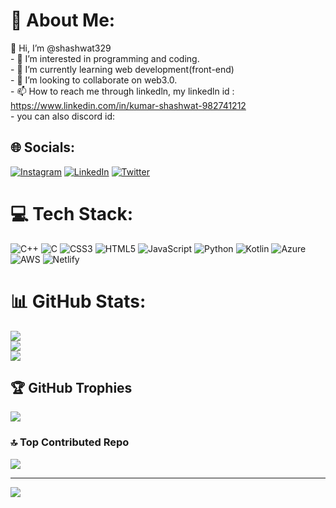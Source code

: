 # 💫 About Me:
👋 Hi, I’m @shashwat329<br>- 👀 I’m interested in programming and coding.<br>- 🌱 I’m currently learning web development(front-end)<br>- 💞️ I’m looking to collaborate on web3.0.<br>- 📫 How to reach me through linkedln, my linkedln id : https://www.linkedin.com/in/kumar-shashwat-982741212<br>- you can also discord id:


## 🌐 Socials:
[![Instagram](https://img.shields.io/badge/Instagram-%23E4405F.svg?logo=Instagram&logoColor=white)](https://instagram.com/shsshwtt) [![LinkedIn](https://img.shields.io/badge/LinkedIn-%230077B5.svg?logo=linkedin&logoColor=white)](https://linkedin.com/in/kumar-shashwat27) [![Twitter](https://img.shields.io/badge/Twitter-%231DA1F2.svg?logo=Twitter&logoColor=white)](https://twitter.com/Shsshwtt) 

# 💻 Tech Stack:
![C++](https://img.shields.io/badge/c++-%2300599C.svg?style=for-the-badge&logo=c%2B%2B&logoColor=white) ![C](https://img.shields.io/badge/c-%2300599C.svg?style=for-the-badge&logo=c&logoColor=white) ![CSS3](https://img.shields.io/badge/css3-%231572B6.svg?style=for-the-badge&logo=css3&logoColor=white) ![HTML5](https://img.shields.io/badge/html5-%23E34F26.svg?style=for-the-badge&logo=html5&logoColor=white) ![JavaScript](https://img.shields.io/badge/javascript-%23323330.svg?style=for-the-badge&logo=javascript&logoColor=%23F7DF1E) ![Python](https://img.shields.io/badge/python-3670A0?style=for-the-badge&logo=python&logoColor=ffdd54) ![Kotlin](https://img.shields.io/badge/kotlin-%230095D5.svg?style=for-the-badge&logo=kotlin&logoColor=white) ![Azure](https://img.shields.io/badge/azure-%230072C6.svg?style=for-the-badge&logo=azure-devops&logoColor=white) ![AWS](https://img.shields.io/badge/AWS-%23FF9900.svg?style=for-the-badge&logo=amazon-aws&logoColor=white) ![Netlify](https://img.shields.io/badge/netlify-%23000000.svg?style=for-the-badge&logo=netlify&logoColor=#00C7B7)
# 📊 GitHub Stats:
![](https://github-readme-stats.vercel.app/api?username=shashwat41&theme=dark&hide_border=false&include_all_commits=false&count_private=false)<br/>
![](https://github-readme-streak-stats.herokuapp.com/?user=shashwat41&theme=dark&hide_border=false)<br/>
![](https://github-readme-stats.vercel.app/api/top-langs/?username=shashwat41&theme=dark&hide_border=false&include_all_commits=false&count_private=false&layout=compact)

## 🏆 GitHub Trophies
![](https://github-profile-trophy.vercel.app/?username=shashwat41&theme=juicyfresh&no-frame=false&no-bg=true&margin-w=4)

### 🔝 Top Contributed Repo
![](https://github-contributor-stats.vercel.app/api?username=shashwat41&limit=5&theme=juicyfresh&combine_all_yearly_contributions=true)

---
[![](https://visitcount.itsvg.in/api?id=shashwat41&icon=0&color=10)](https://visitcount.itsvg.in)

<!-- Proudly created with GPRM ( https://gprm.itsvg.in ) -->
